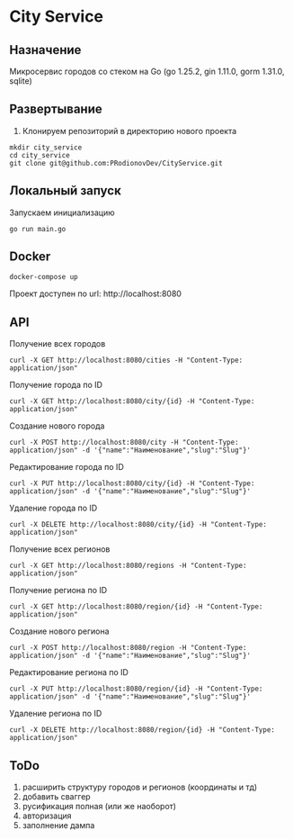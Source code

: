 # City Service

## Назначение

Микросервис городов со стеком на Go (go 1.25.2, gin 1.11.0, gorm 1.31.0, sqlite)

## Развертывание

1. Клонируем репозиторий в директорию нового проекта

```shell
mkdir city_service
cd city_service
git clone git@github.com:PRodionovDev/CityService.git
```


## Локальный запуск

Запускаем инициализацию

```shell
go run main.go
```

## Docker

```shell
docker-compose up
```

Проект доступен по url:
http://localhost:8080

## API

Получение всех городов
```shell
curl -X GET http://localhost:8080/cities -H "Content-Type: application/json"
```
Получение города по ID
```shell
curl -X GET http://localhost:8080/city/{id} -H "Content-Type: application/json"
```
Создание нового города
```shell
curl -X POST http://localhost:8080/city -H "Content-Type: application/json" -d '{"name":"Наименование","slug":"Slug"}'
```
Редактирование города по ID
```shell
curl -X PUT http://localhost:8080/city/{id} -H "Content-Type: application/json" -d '{"name":"Наименование","slug":"Slug"}'
```
Удаление города по ID
```shell
curl -X DELETE http://localhost:8080/city/{id} -H "Content-Type: application/json"
```
Получение всех регионов
```shell
curl -X GET http://localhost:8080/regions -H "Content-Type: application/json"
```
Получение региона по ID
```shell
curl -X GET http://localhost:8080/region/{id} -H "Content-Type: application/json"
```
Создание нового региона
```shell
curl -X POST http://localhost:8080/region -H "Content-Type: application/json" -d '{"name":"Наименование","slug":"Slug"}'
```
Редактирование региона по ID
```shell
curl -X PUT http://localhost:8080/region/{id} -H "Content-Type: application/json" -d '{"name":"Наименование","slug":"Slug"}'
```
Удаление региона по ID
```shell
curl -X DELETE http://localhost:8080/region/{id} -H "Content-Type: application/json"
```

## ToDo
1. расширить структуру городов и регионов (координаты и тд)
2. добавить сваггер
3. русификация полная (или же наоборот)
4. авторизация
5. заполнение дампа
